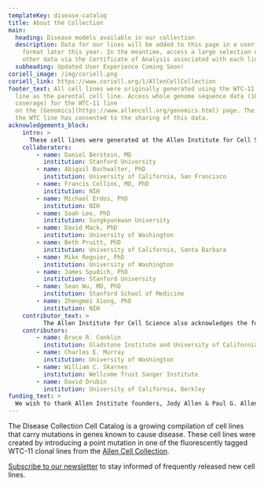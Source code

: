```yaml
---
templateKey: disease-catalog
title: About the Collection
main:
  heading: Disease models available in our collection
  description: Data for our lines will be added to this page in a user-friendly
    format later this year. In the meantime, access a large selection of QC and
    other data via the Certificate of Analysis associated with each line.
  subheading: Updated User Experience Coming Soon!
coriell_image: /img/coriell.png
coriell_link: https://www.coriell.org/1/AllenCellCollection
footer_text: All cell lines were originally generated using the WTC-11 hiPS cell
  line as the parental cell line. Access whole genome sequence data (100X
  coverage) for the WTC-11 line
  on the [Genomics](https://www.allencell.org/genomics.html) page. The donor of
  the WTC line has consented to the sharing of this data.
acknowledgements_block:
    intro: >
      These cell lines were generated at the Allen Institute for Cell Science and released to a group of collaborators to perform preliminary studies. We would like to thank the following:
    collaborators:
        - name: Daniel Berstein, MD
          institution: Stanford University
        - name: Abigail Buchwalter, PhD
          institution: University of California, San Francisco
        - name: Francis Collins, MD, PhD
          institution: NIH
        - name: Michael Erdos, PhD
          institution: NIH
        - name: Soah Lee, PhD
          institution: Sungkyunkwan University
        - name: David Mack, PhD
          institution: University of Washington
        - name: Beth Pruitt, PhD
          institution: University of California, Santa Barbara
        - name: Mike Regnier, PhD
          institution: University of Washington
        - name: James Spudich, PhD
          institution: Stanford University
        - name: Sean Wu, MD, PhD
          institution: Stanford School of Medicine
        - name: Zhengmei Xiong, PhD
          institution: NIH
    contributor_text: >
          The Allen Institute for Cell Science also acknowledges the following people for their expertise and support:
    contributors:
        - name: Bruce R. Conklin
          institution: Gladstone Institute and University of California, San Francisco
        - name: Charles E. Murray
          institution: University of Washington
        - name: William C. Skarnes
          institution: Wellcome Trust Sanger Institute
        - name: David Drubin
          institution: University of California, Berkley
funding_text: >
  We wish to thank Allen Institute founders, Jody Allen & Paul G. Allen, for their vision, encouragement, and support.
---
```

The Disease Collection Cell Catalog is a growing compilation of cell lines that carry mutations in genes known to cause disease. These cell lines were created by introducing a point mutation in one of the fluorescently tagged WTC-11 clonal lines from the [Allen Cell Collection](https://www.allencell.org/cell-catalog.html).

[Subscribe to our newsletter](https://www.alleninstitute.org/newsletter) to stay informed of frequently released new cell lines.
